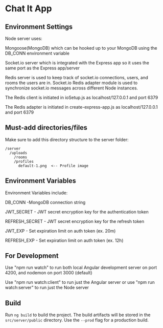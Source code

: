 # Chat It App


## Environment Settings

Node server uses:

Mongoose(MongoDB) which can be hooked up to your MongoDB using the DB_CONN environment variable

Socket.io server which is integrated with the Express app so it uses the same port as the Express app/server

Redis server is used to keep track of socket.io connections, users, and rooms the users are in. Socket.io Redis adapter module is used to synchronize socket.io messages across different Node instances. 

The Redis client is initiated in ioSetup.js as localhost/127.0.0.1 and port 6379

The Redis adapter is initiated in create-express-app.js as localhost/127.0.0.1 and port 6379

## Must-add directories/files

Make sure to add this directory structure to the server folder:

    /server
      /uploads
        /rooms
        /profiles
          default-1.png  <-- Profile image   
      
     

## Environment Variables

Environment Variables include:

DB_CONN -MongoDB connection string

JWT_SECRET - JWT secret encryption key for the authentication token

REFRESH_SECRET - JWT secret encryption key for the refresh token

JWT_EXP - Set expiration limit on auth token (ex. 20m)

REFRESH_EXP - Set expiration limit on auth token (ex. 12h)


## For Development 

Use "npm run watch" to run both local Angular development server on port 4200, and nodemon on port 3000 (default)

Use "npm run watch:client" to run just the Angular server 
or 
use "npm run watch:server" to run just the Node server

## Build

Run `ng build` to build the project. The build artifacts will be stored in the `src/server/public` directory. Use the `--prod` flag for a production build.


